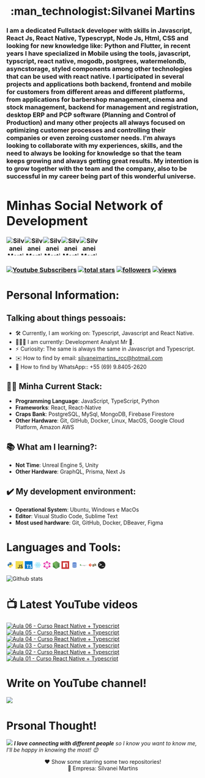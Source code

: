 <div align="center">
  <h1>:man_technologist:Silvanei Martins</h1> 
</div>

<h3>
    I am a dedicated Fullstack developer with skills in Javascript, React Js, React Native, Typescrypt, Node Js, Html, CSS and looking for new knowledge like: Python and Flutter, in recent years I have specialized in Mobile using the tools, javascript, typscript, react native, mogodb, postgrees, watermelondb, asyncstorage, styled components among other technologies that can be used with react native. 
  I participated in several projects and applications both backend, frontend and mobile for customers from different areas and different platforms, from applications for barbershop management, cinema and stock management, backend for management and registration, desktop ERP and PCP software (Planning and Control of Production) and many other projects all always focused on optimizing customer processes and controlling their companies or even zeroing customer needs. 
  I'm always looking to collaborate with my experiences, skills, and the need to always be looking for knowledge so that the team keeps growing and always getting great results. My intention is to grow together with the team and the company, also to be successful in my career being part of this wonderful universe.
 <h3> 
   
  <div align="left">
    <h1>Minhas Social Network of Development</h1> 
  </div>
   
<div align="center">
  <a href="https://twitter.com/SilvaneiMartins">
    <img align="left" alt="Silvanei Martins | Twitter" height="48" width="48" src="https://i.imgur.com/txohG0c.png" />
  </a>
  <a href="https://www.linkedin.com/in/silvanei-martins-a5412436">
    <img align="left" alt="Silvanei Martins | inkedIn" height="48" width="48" src="https://i.imgur.com/GTcoYI1.png" />
  </a>
  <a href="https://github.com/SilvaneiMartins">
    <img align="left" alt="Silvanei Martins | GitHub" height="48" width="48" src="https://i.imgur.com/xTBlBLb.png">
  </a>
  <a href="https://t.me/silvaneimartins">
    <img align="left" alt="Silvanei Martins | LinkedIn" height="48" width="48" src="https://i.imgur.com/YfC6fQg.png">
  </a>
    <a href="https://www.youtube.com/channel/UCmYDvec1_liMzbQcbXtuLmg/videos">
    <img align="left" alt="Silvanei Martins | YouTube" height="48" width="48" src="https://i.imgur.com/vYUqjOj.png">
  </a>
  </br>
   </div>

</br>
</br>
 
<!-- Social badges section -->
<!-- Badges with custom icons - https://github.com/DenverCoder1/custom-icon-badges -->
<!-- YouTube stats - https://github.com/DenverCoder1/github-readme-youtube-stats -->
<!-- View counter - https://github.com/DenverCoder1/Simple-View-Counter -->
<!-- Star counter - https://github.com/idealclover/GitHub-Star-Counter -->
<p align="left">
  <a href="https://www.youtube.com/channel/UCmYDvec1_liMzbQcbXtuLmg/videos">
    <img alt="Youtube Subscribers" title="Subscribe to my YouTube Channel" src="https://custom-icon-badges.herokuapp.com/youtube/channel/subscribers/UCipSxT7a3rn81vGLw9lqRkg?color=%23E05D44&label=SUBSCRIBE&logo=video&logoColor=white&style=for-the-badge&labelColor=CE4630"/></a> 
  <a href="https://github.com/SilvaneiMartins?tab=repositories&sort=stargazers">
    <img alt="total stars" title="Total stars on GitHub" src="https://custom-icon-badges.herokuapp.com/badge/dynamic/json?logo=star&logoColor=white&color=55960c&labelColor=488207&label=Stars&style=for-the-badge&query=%24.stars&url=https://api.github-star-counter.workers.dev/user/DenverCoder1"/></a>
  <a href="https://github.com/SilvaneiMartins?tab=followers">
    <img alt="followers" title="Follow me on Github" src="https://custom-icon-badges.herokuapp.com/github/followers/DenverCoder1?color=236ad3&labelColor=1155ba&style=for-the-badge&logo=person-add&label=Follow&logoColor=white"/></a>
  <a href="https://github.com/SilvaneiMartins/Simple-View-Counter">
    <img alt="views" title="GitHub profile views" src="https://freshidea.com/jonah/app/DenverCoder1-profile-views"/></a>
</p>

# Personal Information:
## Talking about things pessoais:
- 🛠 Currently, I am working on: Typescript, Javascript and React Native.
- 👨🏻‍💻 I am currently: Development Analyst Mr 🚀.
- ⚡ Curiosity: The same is always the same in Javascript and Typescript.
- ✉️ How to find by email: silvaneimartins_rcc@hotmail.com
- 📱 How to find by WhatsApp:: +55 (69) 9.8405-2620

## :man_technologist: Minha Current Stack:
 - **Programming Language**: JavaScript, TypeScript, Python
 - **Frameworks**: React, React-Native
 - **Craps Bank**: PostgreSQL, MySql, MongoDB, Firebase Firestore
 - **Other Hardware**: Git, GitHub, Docker, Linux, MacOS, Google Cloud Platform, Amazon AWS
 
 ## 📚 What am I learning?: 
 - **Not Time**: Unreal Engine 5, Unity
 - **Other Hardware**: GraphQL, Prisma, Next Js
 
 ## ✔️ My development environment:
 - **Operational System**: Ubuntu, Windows e MacOs
 - **Editor**: Visual Studio Code, Sublime Text
 - **Most used hardware**: Git, GitHub, Docker, DBeaver, Figma
 
# Languages and Tools:
<code><img height="20" src="https://raw.githubusercontent.com/github/explore/80688e429a7d4ef2fca1e82350fe8e3517d3494d/topics/python/python.png"></code>
<code><img height="20" src="https://raw.githubusercontent.com/github/explore/80688e429a7d4ef2fca1e82350fe8e3517d3494d/topics/javascript/javascript.png"></code>
<code><img height="20" src="https://raw.githubusercontent.com/github/explore/80688e429a7d4ef2fca1e82350fe8e3517d3494d/topics/typescript/typescript.png"></code>
<code><img height="20" src="https://raw.githubusercontent.com/github/explore/80688e429a7d4ef2fca1e82350fe8e3517d3494d/topics/react/react.png"></code>
<code><img height="20" src="https://raw.githubusercontent.com/github/explore/80688e429a7d4ef2fca1e82350fe8e3517d3494d/topics/graphql/graphql.png"></code>
<code><img height="20" src="https://raw.githubusercontent.com/github/explore/80688e429a7d4ef2fca1e82350fe8e3517d3494d/topics/nodejs/nodejs.png"></code>
<code><img height="20" src="https://raw.githubusercontent.com/github/explore/80688e429a7d4ef2fca1e82350fe8e3517d3494d/topics/npm/npm.png"></code>
<code><img height="20" src="https://raw.githubusercontent.com/github/explore/80688e429a7d4ef2fca1e82350fe8e3517d3494d/topics/sql/sql.png"></code>
<code><img height="20" src="https://raw.githubusercontent.com/github/explore/80688e429a7d4ef2fca1e82350fe8e3517d3494d/topics/mongodb/mongodb.png"></code>
<code><img height="20" src="https://raw.githubusercontent.com/github/explore/80688e429a7d4ef2fca1e82350fe8e3517d3494d/topics/git/git.png"></code>
<code><img height="20" src="https://raw.githubusercontent.com/github/explore/80688e429a7d4ef2fca1e82350fe8e3517d3494d/topics/terminal/terminal.png"></code>

![Github stats](https://github-readme-stats.vercel.app/api?username=SilvaneiMartins&show_icons=true&hide_border=true)
 

# 📺 Latest YouTube videos

<!-- Feed workflow - https://github.com/gautamkrishnar/blog-post-workflow -->
<!-- YouTube Cards - WIP by DenverCoder1 -->

<!-- YOUTUBE:START -->
[![Aula 06  - Curso React Native + Typescript](https://i9.ytimg.com/vi/yZi7A9F7nhc/mqdefault.jpg?v=6296cea6&sqp=CMiY35QG&rs=AOn4CLCVHoELEOcPx1AduHl2VK73TdGkHw)](https://youtu.be/AC3WRyARCno "Aula 06 - Curso React Native + Typescript - Executando o projeto Wallet no Android e IOS")
[![Aula 05  - Curso React Native + Typescript](https://i9.ytimg.com/vi/yZi7A9F7nhc/mqdefault.jpg?v=6296cea6&sqp=CMiY35QG&rs=AOn4CLCVHoELEOcPx1AduHl2VK73TdGkHw)](https://youtu.be/0nwksyDWjrM "Aula 05  - Curso React Native + Typescript - Configurando babel resolver e paths")
[![Aula 04  - Curso React Native + Typescript](https://i9.ytimg.com/vi/yZi7A9F7nhc/mqdefault.jpg?v=6296cea6&sqp=CMiY35QG&rs=AOn4CLCVHoELEOcPx1AduHl2VK73TdGkHw)](https://youtu.be/YBVeCd-uyhc "Aula 04  - Curso React Native + Typescript - Criando estrutura de pasta")
[![Aula 03  - Curso React Native + Typescript](https://i9.ytimg.com/vi/yZi7A9F7nhc/mqdefault.jpg?v=6296cea6&sqp=CMiY35QG&rs=AOn4CLCVHoELEOcPx1AduHl2VK73TdGkHw)](https://youtu.be/YzpbrlcD3TA "Aula 03 - Curso React Native + Typescript  - Conhecendo estrutura do projeto")
[![Aula 02  - Curso React Native + Typescript](https://i9.ytimg.com/vi/yZi7A9F7nhc/mqdefault.jpg?v=6296cea6&sqp=CMiY35QG&rs=AOn4CLCVHoELEOcPx1AduHl2VK73TdGkHw)](https://youtu.be/yZi7A9F7nhc "Aula 02 - Curso React Native + Typescript - Criando o projeto com expo")
[![Aula 01  - Curso React Native + Typescript](https://i9.ytimg.com/vi/yZi7A9F7nhc/mqdefault.jpg?v=6296cea6&sqp=CMiY35QG&rs=AOn4CLCVHoELEOcPx1AduHl2VK73TdGkHw)](https://youtu.be/3wP4JcDVdaU "Aula 01 -  Curso React Native + Typescript  -  Apresentando o projeto")
<!-- YOUTUBE:END -->

 # Write on YouTube channel!
[<img src="https://custom-icon-badges.herokuapp.com/badge/-Subscribe-red?style=for-the-badge&logo=video&logoColor=white"/>](https://www.youtube.com/channel/UCmYDvec1_liMzbQcbXtuLmg?sub_confirmation=1)


 # Prsonal Thought!
<img src="https://media.giphy.com/media/LnQjpWaON8nhr21vNW/giphy.gif" width="60"> <em><b>I love connecting with different people</b> so I know you want to know me, I'll be happy in knowing the most!</b> 😊</em>

<div align="center">
❤️ Show some starring some two repositories!</br>
📱 Empresa: Silvanei Martins
</div>
 
